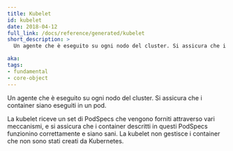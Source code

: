 ```yaml
---
title: Kubelet
id: kubelet
date: 2018-04-12
full_link: /docs/reference/generated/kubelet
short_description: >
  Un agente che è eseguito su ogni nodo del cluster. Si assicura che i container siano eseguiti in un pod.

aka: 
tags:
- fundamental
- core-object
---
```

 Un agente che è eseguito su ogni nodo del cluster. Si assicura che i container siano eseguiti in un pod.

<!--more--> 

La kubelet riceve un set di PodSpecs che vengono forniti attraverso vari meccanismi, e si assicura che i container descritti in questi PodSpecs funzionino correttamente e siano sani. La kubelet non gestisce i container che non sono stati creati da Kubernetes.

